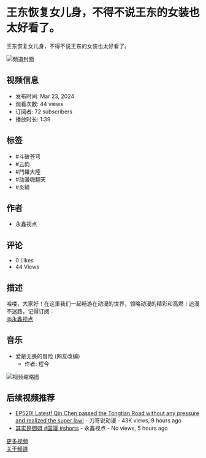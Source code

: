 # 王东恢复女儿身，不得不说王东的女装也太好看了。

王东恢复女儿身，不得不说王东的女装也太好看了。

![频道封面](https://i.ytimg.com/an/MjEOWCyIiMtODQLs7cZ1Gg/featured_channel.jpg?v=6519338f)

## 视频信息
- 发布时间: Mar 23, 2024
- 观看次数: 44 views
- 订阅者: 72 subscribers
- 播放时长: 1:39

## 标签
- #斗破苍穹
- #云韵
- #鬥羅大陸
- #动漫嗨翻天
- #炎鳞

## 作者
- 永鑫视点

## 评论
- 0 Likes
- 44 Views

## 描述
哈喽，大家好！在这里我们一起畅游在动漫的世界，领略动漫的精彩和高燃！追漫不迷路，记得订阅：   
[@永鑫视点](https://www.youtube.com/channel/UCMjEOWCyIiMtODQLs7cZ1Gg)

## 音乐
- 爱是无畏的冒险 (网友改编)  
  - 作者: 程今

![视频缩略图](https://i.ytimg.com/vi/BxHqGym_flY/hqdefault.jpg?sqp=-oaymwEmCKgBEF5IWvKriqkDGQgBFQAAiEIYAdgBAeIBCggYEAIYBjgBQAE=&rs=AOn4CLDQ51oUULEiNadBqx3EtX9R00gdfA)

## 后续视频推荐
- [EP520! Latest! Qin Chen passed the Tongtian Road without any pressure and realized the super law!](https://www.youtube.com/watch?v=BxHqGym_flY) - 刀哥说动漫 - 43K views, 9 hours ago
- [其实是御姐 #国漫 #shorts](https://www.youtube.com/shorts/y2mV4DFrgAk) - 永鑫视点 - No views, 5 hours ago

[更多视频](https://www.youtube.com/channel/UCMjEOWCyIiMtODQLs7cZ1Gg/videos)  
[关于频道](https://www.youtube.com/channel/UCMjEOWCyIiMtODQLs7cZ1Gg/about)